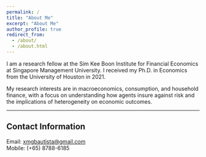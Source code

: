 ```yaml
---
permalink: /
title: "About Me"
excerpt: "About Me"
author_profile: true
redirect_from: 
  - /about/
  - /about.html
---
```


I am a research fellow at the Sim Kee Boon Institute for Financial Economics at Singapore Management University. I received my Ph.D. in Economics from the University of Houston in 2021. 
<br>

My research interests are in macroeconomics, consumption, and household finance, with a focus on understanding how agents insure against risk and the implications of heterogeneity on economic outcomes.
<br>

___
## Contact Information

Email: [xmgbautista@gmail.com](mailto:xmgbautista@gmail.com)<br>
Mobile: (+65) 8788-6185